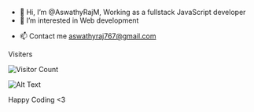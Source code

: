 - 👋 Hi, I’m @AswathyRajM, Working as a fullstack JavaScript developer 
- 👀 I’m interested in Web development
<!-- - 🌱 I’m currently learning NextJS And these are the things i do during my free time. -->
- 📫 Contact me aswathyraj767@gmail.com

Visiters  
  
![Visitor Count](https://profile-counter.glitch.me/AswathyRajM/count.svg)

  
   
 ![Alt Text](https://media.giphy.com/media/11BbGyhVmk4iLS/giphy.gif)


<!---
AswathyRajM/AswathyRajM is a ✨ special ✨ repository because its `README.md` (this file) appears on your GitHub profile.
You can click the Preview link to take a look at your changes.
--->

Happy Coding <3

